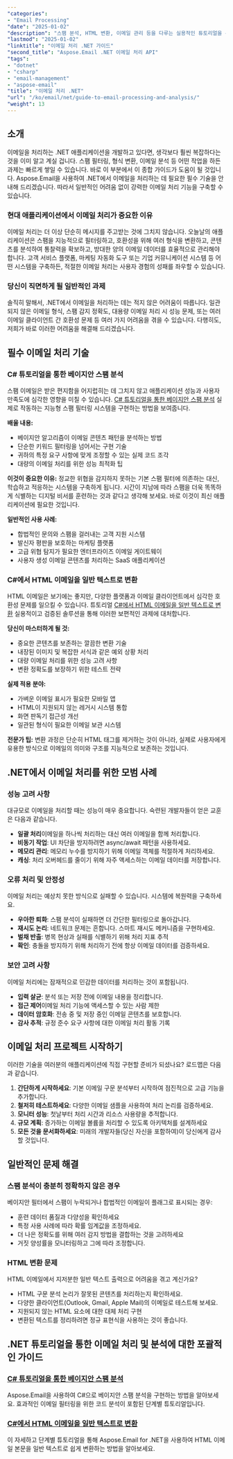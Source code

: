 ```yaml
---
"categories":
- "Email Processing"
"date": "2025-01-02"
"description": "스팸 분석, HTML 변환, 이메일 관리 등을 다루는 실용적인 튜토리얼을 통해 .NET 기반 이메일 처리 기술을 마스터하세요. 실제 코드 예제도 포함되어 있습니다."
"lastmod": "2025-01-02"
"linktitle": "이메일 처리 .NET 가이드"
"second_title": "Aspose.Email .NET 이메일 처리 API"
"tags":
- "dotnet"
- "csharp"
- "email-management"
- "aspose-email"
"title": "이메일 처리 .NET"
"url": "/ko/email/net/guide-to-email-processing-and-analysis/"
"weight": 13
---
```


## 소개

이메일을 처리하는 .NET 애플리케이션을 개발하고 있다면, 생각보다 훨씬 복잡하다는 것을 이미 알고 계실 겁니다. 스팸 필터링, 형식 변환, 이메일 분석 등 어떤 작업을 하든 과제는 빠르게 쌓일 수 있습니다. 바로 이 부분에서 이 종합 가이드가 도움이 될 것입니다. Aspose.Email을 사용하여 .NET에서 이메일을 처리하는 데 필요한 필수 기술을 안내해 드리겠습니다. 따라서 일반적인 어려움 없이 강력한 이메일 처리 기능을 구축할 수 있습니다.

### 현대 애플리케이션에서 이메일 처리가 중요한 이유

이메일 처리는 더 이상 단순히 메시지를 주고받는 것에 그치지 않습니다. 오늘날의 애플리케이션은 스팸을 지능적으로 필터링하고, 호환성을 위해 여러 형식을 변환하고, 콘텐츠를 분석하여 통찰력을 확보하고, 방대한 양의 이메일 데이터를 효율적으로 관리해야 합니다. 고객 서비스 플랫폼, 마케팅 자동화 도구 또는 기업 커뮤니케이션 시스템 등 어떤 시스템을 구축하든, 적절한 이메일 처리는 사용자 경험의 성패를 좌우할 수 있습니다.

### 당신이 직면하게 될 일반적인 과제

솔직히 말해서, .NET에서 이메일을 처리하는 데는 적지 않은 어려움이 따릅니다. 일관되지 않은 이메일 형식, 스팸 감지 정확도, 대용량 이메일 처리 시 성능 문제, 또는 여러 이메일 클라이언트 간 호환성 문제 등 여러 가지 어려움을 겪을 수 있습니다. 다행히도, 저희가 바로 이러한 어려움을 해결해 드리겠습니다.

## 필수 이메일 처리 기술

### C# 튜토리얼을 통한 베이지안 스팸 분석

스팸 이메일은 받은 편지함을 어지럽히는 데 그치지 않고 애플리케이션 성능과 사용자 만족도에 심각한 영향을 미칠 수 있습니다. [C# 튜토리얼을 통한 베이지안 스팸 분석](./bayesian-spam-analysis-in-csharp/) 실제로 작동하는 지능형 스팸 필터링 시스템을 구현하는 방법을 보여줍니다.

**배울 내용:**
- 베이지안 알고리즘이 이메일 콘텐츠 패턴을 분석하는 방법
- 단순한 키워드 필터링을 넘어서는 구현 기술  
- 귀하의 특정 요구 사항에 맞게 조정할 수 있는 실제 코드 조각
- 대량의 이메일 처리를 위한 성능 최적화 팁

**이것이 중요한 이유:** 정교한 위협을 감지하지 못하는 기본 스팸 필터에 의존하는 대신, 학습하고 적응하는 시스템을 구축하게 됩니다. 시간이 지남에 따라 스팸을 더욱 똑똑하게 식별하는 디지털 비서를 훈련하는 것과 같다고 생각해 보세요. 바로 이것이 최신 애플리케이션에 필요한 것입니다.

**일반적인 사용 사례:**
- 합법적인 문의와 스팸을 걸러내는 고객 지원 시스템
- 발신자 평판을 보호하는 마케팅 플랫폼
- 고급 위협 탐지가 필요한 엔터프라이즈 이메일 게이트웨이
- 사용자 생성 이메일 콘텐츠를 처리하는 SaaS 애플리케이션

### C#에서 HTML 이메일을 일반 텍스트로 변환

HTML 이메일은 보기에는 좋지만, 다양한 플랫폼과 이메일 클라이언트에서 심각한 호환성 문제를 일으킬 수 있습니다. 튜토리얼 [C#에서 HTML 이메일을 일반 텍스트로 변환](./convert-html-email-to-plain-text/) 실용적이고 검증된 솔루션을 통해 이러한 보편적인 과제에 대처합니다.

**당신이 마스터하게 될 것:**
- 중요한 콘텐츠를 보존하는 깔끔한 변환 기술
- 내장된 이미지 및 복잡한 서식과 같은 예외 상황 처리
- 대량 이메일 처리를 위한 성능 고려 사항
- 변환 정확도를 보장하기 위한 테스트 전략

**실제 적용 분야:**
- 가벼운 이메일 표시가 필요한 모바일 앱
- HTML이 지원되지 않는 레거시 시스템 통합
- 화면 판독기 접근성 개선
- 일관된 형식이 필요한 이메일 보관 시스템

**전문가 팁:** 변환 과정은 단순히 HTML 태그를 제거하는 것이 아니라, 실제로 사용자에게 유용한 방식으로 이메일의 의미와 구조를 지능적으로 보존하는 것입니다.

## .NET에서 이메일 처리를 위한 모범 사례

### 성능 고려 사항

대규모로 이메일을 처리할 때는 성능이 매우 중요합니다. 숙련된 개발자들이 얻은 교훈은 다음과 같습니다.

- **일괄 처리**이메일을 하나씩 처리하는 대신 여러 이메일을 함께 처리합니다.
- **비동기 작업**: UI 차단을 방지하려면 async/await 패턴을 사용하세요.
- **메모리 관리**: 메모리 누수를 방지하기 위해 이메일 객체를 적절하게 처리하세요.
- **캐싱**: 처리 오버헤드를 줄이기 위해 자주 액세스하는 이메일 데이터를 저장합니다.

### 오류 처리 및 안정성

이메일 처리는 예상치 못한 방식으로 실패할 수 있습니다. 시스템에 복원력을 구축하세요.

- **우아한 퇴화**: 스팸 분석이 실패하면 더 간단한 필터링으로 돌아갑니다.
- **재시도 논리**: 네트워크 문제는 흔합니다. 스마트 재시도 메커니즘을 구현하세요.  
- **벌채 반출**: 병목 현상과 실패를 식별하기 위해 처리 지표 추적
- **확인**: 충돌을 방지하기 위해 처리하기 전에 항상 이메일 데이터를 검증하세요.

### 보안 고려 사항

이메일 처리에는 잠재적으로 민감한 데이터를 처리하는 것이 포함됩니다.

- **입력 살균**: 분석 또는 저장 전에 이메일 내용을 정리합니다.
- **접근 제어**이메일 처리 기능에 액세스할 수 있는 사람 제한
- **데이터 암호화**: 전송 중 및 저장 중인 이메일 콘텐츠를 보호합니다.
- **감사 추적**: 규정 준수 요구 사항에 대한 이메일 처리 활동 기록

## 이메일 처리 프로젝트 시작하기

이러한 기술을 여러분의 애플리케이션에 직접 구현할 준비가 되셨나요? 로드맵은 다음과 같습니다.

1. **간단하게 시작하세요**: 기본 이메일 구문 분석부터 시작하여 점진적으로 고급 기능을 추가합니다.
2. **철저히 테스트하세요**: 다양한 이메일 샘플을 사용하여 처리 논리를 검증하세요.
3. **모니터 성능**: 첫날부터 처리 시간과 리소스 사용량을 추적합니다.
4. **규모 계획**: 증가하는 이메일 볼륨을 처리할 수 있도록 아키텍처를 설계하세요
5. **모든 것을 문서화하세요**: 미래의 개발자들(당신 자신을 포함하여)이 당신에게 감사할 것입니다.

## 일반적인 문제 해결

### 스팸 분석이 충분히 정확하지 않은 경우

베이지안 필터에서 스팸이 누락되거나 합법적인 이메일이 플래그로 표시되는 경우:
- 훈련 데이터 품질과 다양성을 확인하세요
- 특정 사용 사례에 따라 확률 임계값을 조정하세요.
- 더 나은 정확도를 위해 여러 감지 방법을 결합하는 것을 고려하세요
- 거짓 양성률을 모니터링하고 그에 따라 조정합니다.

### HTML 변환 문제

HTML 이메일에서 지저분한 일반 텍스트 출력으로 어려움을 겪고 계신가요?
- HTML 구문 분석 논리가 잘못된 콘텐츠를 처리하는지 확인하세요.
- 다양한 클라이언트(Outlook, Gmail, Apple Mail)의 이메일로 테스트해 보세요.
- 지원되지 않는 HTML 요소에 대한 대체 처리 구현
- 변환된 텍스트를 정리하려면 정규 표현식을 사용하는 것이 좋습니다.

## .NET 튜토리얼을 통한 이메일 처리 및 분석에 대한 포괄적인 가이드

### [C# 튜토리얼을 통한 베이지안 스팸 분석](./bayesian-spam-analysis-in-csharp/)
Aspose.Email을 사용하여 C#으로 베이지안 스팸 분석을 구현하는 방법을 알아보세요. 효과적인 이메일 필터링을 위한 코드 분석이 포함된 단계별 튜토리얼입니다.

### [C#에서 HTML 이메일을 일반 텍스트로 변환](./convert-html-email-to-plain-text/)
이 자세하고 단계별 튜토리얼을 통해 Aspose.Email for .NET을 사용하여 HTML 이메일 본문을 일반 텍스트로 쉽게 변환하는 방법을 알아보세요.